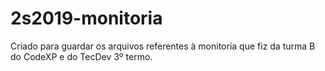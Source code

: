 # 2s2019-monitoria
Criado para guardar os arquivos referentes à monitoria que fiz da turma B do CodeXP e do TecDev 3º termo.
